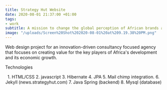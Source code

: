 ```yaml
---
title: Strategy Hut Website
date: 2020-08-01 21:37:00 +01:00
tags:
- work
subtitle: A mission to change the global perception of African brands and institutions.
image: "/uploads/Screen%20Shot%202020-08-01%20at%209.19.38%20PM.png"
---
```


Web design project for an innovation-driven consultancy focused agency that focuses on creating value for the key players of Africa's development and its economic growth.

Technologies
<center>
1. HTML/CSS 
2. javascript
3. Hibernate
4. JPA
5. Mail chimp integration.
6. Jekyll (news.strategyhut.com)
7. Java Spring (backend)
8. Mysql (database)
</center>
